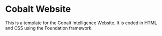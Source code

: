 # Cobalt Website
This is a template for the Cobalt Intelligence Website. It is coded in HTML and CSS using the Foundation framework. 